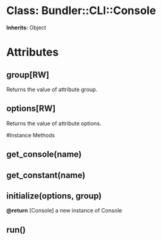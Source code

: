 # Class: Bundler::CLI::Console
**Inherits:** Object
    



# Attributes
## group[RW] [](#attribute-i-group)
Returns the value of attribute group.

## options[RW] [](#attribute-i-options)
Returns the value of attribute options.


#Instance Methods
## get_console(name) [](#method-i-get_console)

## get_constant(name) [](#method-i-get_constant)

## initialize(options, group) [](#method-i-initialize)

**@return** [Console] a new instance of Console

## run() [](#method-i-run)

